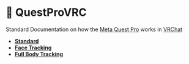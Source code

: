 # 🥽 QuestProVRC
Standard Documentation on how the [Meta Quest Pro](https://www.meta.com/quest/quest-pro/) works in [VRChat](https://vrchat.com/)
* **[Standard](https://github.com/NotMeowter/QuestProVRC/blob/main/Standard.md)**
* **[Face Tracking](https://github.com/NotMeowter/QuestProVRC/blob/main/FaceTracking.md)**
* **[Full Body Tracking](https://github.com/NotMeowter/QuestProVRC/blob/main/FullbodyTracking.md)**
